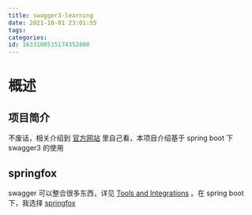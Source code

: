 ```yaml
---
title: swagger3-learning
date: 2021-10-01 23:01:55
tags: 
categories: 
id: 1633100515174352800
---
```


# 概述

## 项目简介

不废话，相关介绍到  [官方网站]( https://swagger.io ) 里自己看，本项目介绍基于 spring boot 下 swagger3 的使用

## springfox

swagger 可以整合很多东西，详见 [Tools and Integrations](https://swagger.io/tools/open-source/open-source-integrations) 。在 spring boot 下，我选择 [springfox](https://github.com/springfox/springfox) 
